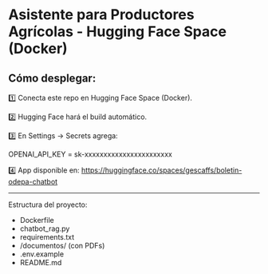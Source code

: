 # Asistente para Productores Agrícolas - Hugging Face Space (Docker)

## Cómo desplegar:

1️⃣ Conecta este repo en Hugging Face Space (Docker).

2️⃣ Hugging Face hará el build automático.

3️⃣ En Settings → Secrets agrega:

OPENAI_API_KEY = sk-xxxxxxxxxxxxxxxxxxxxxxx

4️⃣ App disponible en: https://huggingface.co/spaces/gescaffs/boletin-odepa-chatbot

---

Estructura del proyecto:

- Dockerfile
- chatbot_rag.py
- requirements.txt
- /documentos/ (con PDFs)
- .env.example
- README.md
